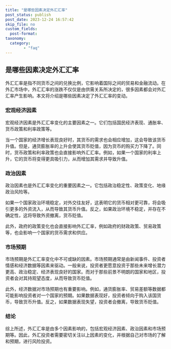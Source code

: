 ```yaml
---
title: "是哪些因素决定外汇汇率"
post_status: publish
post_date: 2023-12-24 16:57:42
skip_file: no
custom_fields: 
  post-format: 
taxonomy:
  category:
        - "faq"
---
```


## 是哪些因素决定外汇汇率

外汇汇率是指不同货币之间的兑换比例，它影响着国际之间的贸易和金融流动。在外汇市场中，外汇汇率的涨跌不仅仅是由供需关系所决定的，很多因素都会对外汇汇率产生影响。本文将介绍是哪些因素决定了外汇汇率的变动。

### 宏观经济因素

宏观经济因素是外汇汇率变化的主要因素之一。它们包括国民经济表现、通胀率、货币政策和利率政策等。

当一个国家的经济增长表现良好时，其货币的需求也会相应增加，这会导致该货币升值。但是，通货膨胀率的上升会使其货币贬值，因为货币的购买力下降了。同时，货币政策和利率政策也会直接影响外汇汇率。例如，如果一个国家的利率上升，它的货币将变得更具吸引力，从而增加其需求并导致升值。

### 政治因素

政治因素也是外汇汇率变化的重要因素之一。它包括政治稳定性、政策变化、地缘政治风险等。

如果一个国家政治环境稳定，对外交往友好，这表明它的货币相对更可靠，将会吸引更多的外资流入，从而导致其货币升值。反之，如果政治环境不稳定，并存在不确定性，这将导致外资撤离，货币贬值。

此外，政府的政策变化也会直接影响外汇汇率，例如政府的财政政策、贸易政策等，也会影响一个国家的货币需求和供应。

### 市场预期

市场预期是外汇汇率变化中不可或缺的因素。市场预期通常是由新闻事件、投资者情感和经济数据等因素来驱动。一般来说，投资者更愿意投资于那些未来增长潜力更高、政治稳定、经济表现良好的国家。而对于那些前景不明朗的国家和地区，投资者会对其持观望态度，从而导致货币贬值。

此外，经济数据对市场预期也有重要影响。例如，通货膨胀率、贸易差额等数据都可能影响投资者对一个国家的预期。如果数据表现好，投资者倾向于购入该国货币，导致货币升值。反之，如果数据表现失望，投资者会撤离，导致货币贬值。

### 结论

综上所述，外汇汇率是由多个因素影响的，包括宏观经济因素、政治因素和市场预期等。因此，外汇投资者需要密切关注以上因素的变化，并根据自己对市场的了解和预期，进行风险投资。
